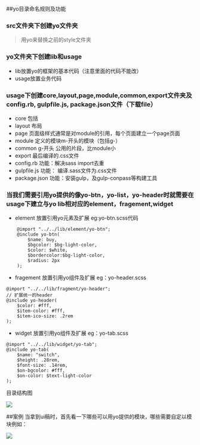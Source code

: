 ##yo目录命名规则及功能

### src文件夹下创建yo文件夹
> 用yo来替换之前的style文件夹

### yo文件夹下创建lib和usage
* lib放置yo的框架的基本代码（注意里面的代码不能改）
* usage放置业务代码

### usage下创建core,layout,page,module,common,export文件夹及config.rb, gulpfile.js, package.json文件（下载file）
* core 包括
* layout 布局
* page 页面级样式通常是对module的引用，每个页面建立一个page页面
* module 定义的模块m-开头的模块（包括g-）
* common g-开头 公用的片段，比module小
* export 最后编译的.css文件
* config.rb 功能：解决sass import去重
* gulpfile.js 功能： 编译.sass文件为.css文件
* package.json 功能：安装gulp，及gulp-conpass等构建工具

### 当我们需要引用yo提供的像yo-btn，yo-list，yo-header时就需要在usage下建立与yo lib相对应的element，fragement,widget

* element 放置引用yo元素及扩展 eg:yo-btn.scss代码
	
```	
	@import "../../lib/element/yo-btn";
	@include yo-btn(
		$name: buy,
		$bgcolor: $bg-light-color,
		$color: $white,
		$bordercolor:$bg-light-color,
		$radius: 2px
	);

```

* fragement 放置引用yo组件及扩展 eg：yo-header.scss

```
@import "../../lib/fragment/yo-header";
// 扩展统一的header
@include yo-header(
    $color: #fff,
    $item-color: #fff,
    $item-ico-size: .2rem
);
```

* widget 放置引用yo组件及扩展 eg：yo-tab.scss

```
@import "../../lib/widget/yo-tab";
@include yo-tab(
    $name: "switch",
    $height: .28rem,
    $font-size: .14rem,
    $on-bgcolor: #fff,
    $on-color: $text-light-color
);
```

目录结构图

![](http://guhuina.github.io/images/yo/pic.png)



##案例
当拿到ui稿时，首先看一下哪些可以用yo提供的模块，哪些需要自定以模块例如：

![](http://guhuina.github.io/images/yo/pic2.png)


